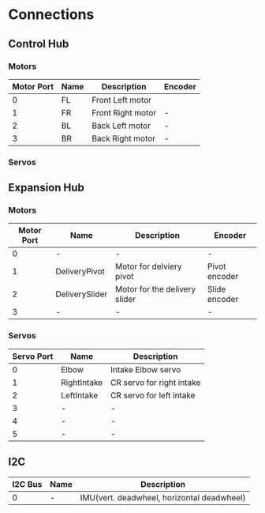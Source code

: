 # Connections

## Control Hub

### Motors

| Motor Port | Name | Description       | Encoder          |
|------------|------|-------------------|------------------|
| 0          | FL   | Front Left motor  |                  |
| 1          | FR   | Front Right motor | -                |
| 2          | BL   | Back Left motor   | -                |
| 3          | BR   | Back Right motor  | -                |

### Servos

## Expansion Hub

### Motors

| Motor Port | Name           | Description                   | Encoder       |
|------------|----------------|-------------------------------|---------------|
| 0          | -              | -                             | -             |
| 1          | DeliveryPivot  | Motor for delviery pivot      | Pivot encoder |
| 2          | DeliverySlider | Motor for the delivery slider | Slide encoder |
| 3          | -              | -                             | -             |

### Servos

| Servo Port | Name        | Description               |
|------------|-------------|---------------------------|
| 0          | Elbow       | Intake Elbow servo        |
| 1          | RightIntake | CR servo for right intake |
| 2          | LeftIntake  | CR servo for left intake  |
| 3          | -           | -                         |
| 4          | -           | -                         |
| 5          | -           | -                         |



## I2C

| I2C Bus | Name       | Description                               |
|---------|------------|-------------------------------------------|
| 0       | -          | IMU(vert. deadwheel, horizontal deadwheel)|
